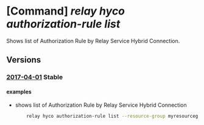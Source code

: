 # [Command] _relay hyco authorization-rule list_

Shows list of Authorization Rule by Relay Service Hybrid Connection.

## Versions

### [2017-04-01](/Resources/mgmt-plane/L3N1YnNjcmlwdGlvbnMve30vcmVzb3VyY2Vncm91cHMve30vcHJvdmlkZXJzL21pY3Jvc29mdC5yZWxheS9uYW1lc3BhY2VzL3t9L2h5YnJpZGNvbm5lY3Rpb25zL3t9L2F1dGhvcml6YXRpb25ydWxlcw==/2017-04-01.xml) **Stable**

<!-- mgmt-plane /subscriptions/{}/resourcegroups/{}/providers/microsoft.relay/namespaces/{}/hybridconnections/{}/authorizationrules 2017-04-01 -->

#### examples

- shows list of Authorization Rule by Relay Service Hybrid Connection
    ```bash
        relay hyco authorization-rule list --resource-group myresourcegroup --namespace-name mynamespace --hybrid-connection-name myhyco
    ```

